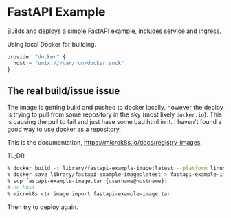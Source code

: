 # FastAPI Example

Builds and deploys a simple FastAPI example, includes service and ingress.

Using local Docker for building.

```javascript
provider "docker" {
  host = "unix:///var/run/docker.sock"
}
```

## The real build/issue issue

The image is getting build and pushed to docker locally, however the deploy is trying to pull from some repository in the sky (most likely `docker.io`). This is causing the pull to fail and just have some bad html in it. I haven't found a good way to use docker as a repository.

This is the documentation, <https://microk8s.io/docs/registry-images>.

TL;DR

```bash
% docker build -t library/fastapi-example-image:latest --platform linux/arm64 --build-arg GIT_HASH=$(git rev-parse --short HEAD) . # check your deployment platform
% docker save library/fastapi-example-image:latest > fastapi-example-image.tar
% scp fastapi-example-image.tar {username@hostname}:
# on host
% microk8s ctr image import fastapi-example-image.tar
```

Then try to deploy again.
